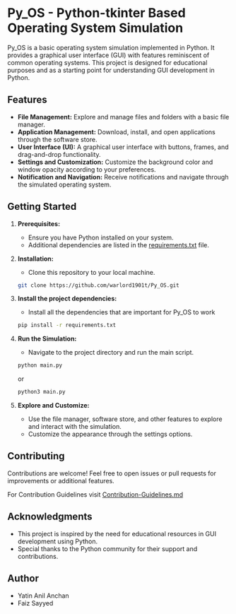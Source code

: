# Py_OS - Python-tkinter Based Operating System Simulation

Py_OS is a basic operating system simulation implemented in Python. It provides a graphical user interface (GUI) with features reminiscent of common operating systems. This project is designed for educational purposes and as a starting point for understanding GUI development in Python.

## Features

- **File Management:** Explore and manage files and folders with a basic file manager.
- **Application Management:** Download, install, and open applications through the software store.
- **User Interface (UI):** A graphical user interface with buttons, frames, and drag-and-drop functionality.
- **Settings and Customization:** Customize the background color and window opacity according to your preferences.
- **Notification and Navigation:** Receive notifications and navigate through the simulated operating system.
  

## Getting Started

1. **Prerequisites:**
   - Ensure you have Python installed on your system.
   - Additional dependencies are listed in the [requirements.txt](https://github.com/warlord1901t/Py_OS/blob/main/requirements.txt) file.

2. **Installation:**
   - Clone this repository to your local machine.

   ```bash
   git clone https://github.com/warlord1901t/Py_OS.git
   ```

3. **Install the project dependencies:**
   - Install all the dependencies that are important for Py_OS to work
   ```bash
   pip install -r requirements.txt
   ```

4. **Run the Simulation:**
   - Navigate to the project directory and run the main script.

   ```bash
   python main.py
   ```
      or
   ```bash
   python3 main.py
   ```

5. **Explore and Customize:**
   - Use the file manager, software store, and other features to explore and interact with the simulation.
   - Customize the appearance through the settings options.


## Contributing
Contributions are welcome! Feel free to open issues or pull requests for improvements or additional features.

For Contribution Guidelines visit [Contribution-Guidelines.md](https://github.com/warlord1901t/Py_OS/blob/main/Contribution-Guidelines.md)

## Acknowledgments
- This project is inspired by the need for educational resources in GUI development using Python.
- Special thanks to the Python community for their support and contributions.


## Author
- Yatin Anil Anchan
- Faiz Sayyed   

